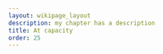 ```yaml
---
layout: wikipage_layout
description: my chapter has a description
title: At capacity
order: 25
---
```

